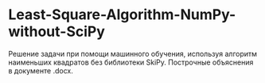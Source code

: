 # Least-Square-Algorithm-NumPy-without-SciPy
Решение задачи при помощи машинного обучения, используя алгоритм наименьших квадратов без  библиотеки SkiPy. Построчные объяснения в документе .docx. 
